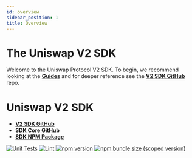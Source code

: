 ```yaml
---
id: overview
sidebar_position: 1
title: Overview
---
```


# The Uniswap V2 SDK

Welcome to the Uniswap Protocol V2 SDK. To begin, we recommend looking at the [**Guides**](./guides/01-quick-start.md) and for deeper reference see the [**V2 SDK GitHub**](https://github.com/Uniswap/v2-sdk) repo.


# Uniswap V2 SDK

- [**V2 SDK GitHub**](https://github.com/Uniswap/v2-sdk)
- [**SDK Core GitHub**](https://github.com/Uniswap/sdk-core)
- [**SDK NPM Package**](https://www.npmjs.com/package/@uniswap/v2-sdk)

[![Unit Tests](https://github.com/Uniswap/v2-sdk/workflows/Unit%20Tests/badge.svg)](https://github.com/Uniswap/v2-sdk/actions?query=workflow%3A%22Unit+Tests%22)
[![Lint](https://github.com/Uniswap/v2-sdk/workflows/Lint/badge.svg)](https://github.com/Uniswap/v2-sdk/actions?query=workflow%3ALint)
[![npm version](https://img.shields.io/npm/v/@uniswap/v2-sdk/latest.svg)](https://www.npmjs.com/package/@uniswap/v2-sdk/v/latest)
[![npm bundle size (scoped version)](https://img.shields.io/bundlephobia/minzip/@uniswap/v2-sdk/latest.svg)](https://bundlephobia.com/result?p=@uniswap/v2-sdk@latest)